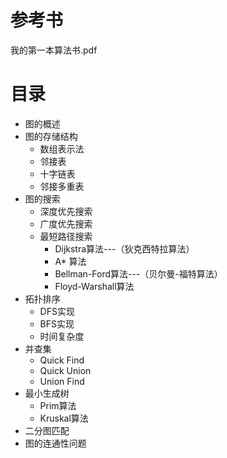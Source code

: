 
# 参考书
我的第一本算法书.pdf


# 目录

* 图的概述
* 图的存储结构
  * 数组表示法
  * 邻接表
  * 十字链表
  * 邻接多重表
* 图的搜索
  * 深度优先搜索
  * 广度优先搜索
  * 最短路径搜索
    * Dijkstra算法---（狄克西特拉算法）
    * A* 算法
    * Bellman-Ford算法---（贝尔曼-福特算法）
    * Floyd-Warshall算法
* 拓扑排序
  * DFS实现
  * BFS实现
  * 时间复杂度
* 并查集
  * Quick Find
  * Quick Union
  * Union Find
* 最小生成树
  * Prim算法
  * Kruskal算法
* 二分图匹配
* 图的连通性问题
  
